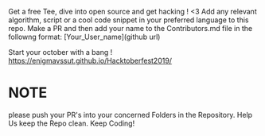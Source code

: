 Get a free Tee, dive into open source and get hacking ! &lt;3
Add any relevant algorithm, script or a cool code snippet in your preferred language to this repo. Make a PR and then add your name to the Contributors.md file in the followng format: 
[Your_User_name](github url)

Start your october with a bang ! 
https://enigmavssut.github.io/Hacktoberfest2019/

<h1>NOTE</h1>
please push your PR's into your concerned Folders in the Repository.
Help Us keep the Repo clean. Keep Coding!
